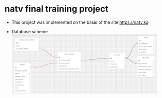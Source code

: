# natv final training project

* This project was implemented on the basis of the site https://natv.kg 

* Database scheme
![img.png](img.png)